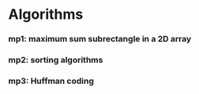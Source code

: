 # Algorithms
### mp1: maximum sum subrectangle in a 2D array
### mp2: sorting algorithms
### mp3: Huffman coding
